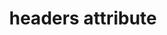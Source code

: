 ---
{
  "title": "headers attribute",
  "description": "The `headers` attribute gives authors a way to override implicit cell headers (via `<th>` elements) to accurately describe the structure of complex tables to assistive technology. Note: this is a difficult feature to test, as implicit headers often interfere with results. It's not possible to tell where the header originitated from when testing with an assistive technology; is this header sourced implicitly (via `<th>` elements) or explicitly (via the `headers` attribute). Most real world tables that require the `headers` attribute also make use of implicit headers. Several tests are included for this feature because of this, and some of the results may be false negatives.",
  "category": "html",
  "keywords": "headers attribute",
  "last_test_date": "2020-07-10",
  "test_results_url": "https://a11ysupport.io/tech/html/headers_attribute",
  "test_url": "https://a11ysupport.io/tech/html/headers_attribute",
  "notes_by_num": {
    "1": "Didn't convey the defined cell headers"
  },
  "stats": {
    "jaws": {
      "chrome": {
        "84": "n #1"
      },
      "ie": {
        "11": "a #1"
      },
      "firefox": {
        "77": "a #1"
      }
    },
    "narrator": {
      "edge": {
        "83": "n #1"
      }
    },
    "nvda": {
      "chrome": {
        "84": "a #1"
      },
      "firefox": {
        "77": "y"
      }
    },
    "talkback": {
      "and_chr": {
        "84": "n #1"
      }
    },
    "vo_ios": {
      "ios_saf": {
        "13.4.1": "n #1"
      }
    },
    "vo_macos": {
      "safari": {
        "13.1.1": "a #1"
      }
    },
    "orca": {
      "firefox": {
        "77": "n #1"
      }
    }
  },
  "links": {
    "Chrome bug for headers attribute": "https://bugs.chromium.org/p/chromium/issues/detail?id=1081201",
    "WHATWG HTML spec 4.9.12.2 Forming relationships between data cells and header cells": "https://html.spec.whatwg.org/multipage/tables.html#header-and-data-cell-semantics:attr-tdth-headers",
    "HTML AAM for the headers attribute": "https://w3c.github.io/html-aam/#att-headers"
  }
}
---